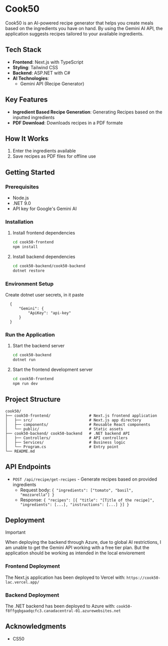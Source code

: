 # Cook50

Cook50 is an AI-powered recipe generator that helps you create meals based on the ingredients you have on hand. By using the Gemini AI API, the application suggests recipes tailored to your available ingredients.

## Tech Stack

- **Frontend**: Next.js with TypeScript
- **Styling**: Tailwind CSS
- **Backend**: ASP.NET with C#
- **AI Technologies**:
  - Gemini API (Recipe Generator)

## Key Features

- **Ingredient Based Recipe Generation**: Generating Recipes based on the inputted ingredients
- **PDF Download**: Downloads recipes in a PDF formate

## How It Works

1. Enter the ingredients available
2. Save recipes as PDF files for offline use

## Getting Started

### Prerequisites

- Node.js
- .NET 9.0
- API key for Google's Gemini AI

### Installation

1. Install frontend dependencies

   ```bash
   cd cook50-frontend
   npm install
   ```

2. Install backend dependencies

   ```bash
   cd cook50-backend/cook50-backend
   dotnet restore
   ```
### Environment Setup

Create dotnet user secrets, in it paste
```
  {
      "Gemini": {
          "ApiKey": "api-key"
      }
  }

```

### Run the Application

1. Start the backend server

   ```bash
   cd cook50-backend
   dotnet run
   ```

2. Start the frontend development server

   ```bash
   cd cook50-frontend
   npm run dev
   ```

## Project Structure

```
cook50/
├── cook50-frontend/                 # Next.js frontend application
│   ├── src/                         # Next.js app directory
│   ├── components/                  # Reusable React components
│   └── public/                      # Static assets
├── cook50-backend/ cook50-backend   # .NET backend API
│   ├── Controllers/                 # API controllers
│   ├── Services/                    # Business logic
│   └── Program.cs                   # Entry point
└── README.md
```

## API Endpoints

- `POST /api/recipe/get-recipes` - Generate recipes based on provided ingredients
    - Request body: `{ "ingredients": ["tomato", "basil", "mozzarella"] }`
    - Response: `{ "recipes": [{ "title": "[Title of the recipe]", "ingredients": [...], "instructions": [...] }] }`

## Deployment

> [!IMPORTANT]
> When deploying the backend through Azure, due to global AI restrictions, I am unable to get the Gemini API working with a free tier plan.
> But the application should be working as intended in the local enviorement

### Frontend Deployment

The Next.js application has been deployed to Vercel with: `https://cook50-lac.vercel.app/`

### Backend Deployment

The .NET backend has been deployed to Azure with: `cook50-f8ffgqbgaadqcfc3.canadacentral-01.azurewebsites.net`

## Acknowledgments

- CS50
